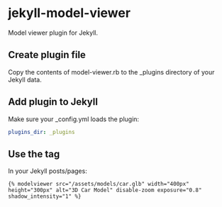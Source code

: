 # jekyll-model-viewer
Model viewer plugin for Jekyll.

## Create plugin file

Copy the contents of model-viewer.rb to the _plugins directory of your Jekyll data.

## Add plugin to Jekyll

Make sure your _config.yml loads the plugin:

```yaml
plugins_dir: _plugins
```

## Use the tag 
In your Jekyll posts/pages:

```liquid
{% modelviewer src="/assets/models/car.glb" width="400px" height="300px" alt="3D Car Model" disable-zoom exposure="0.8" shadow_intensity="1" %}
```
